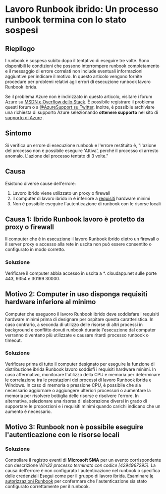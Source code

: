 <properties
   pageTitle="Lavoro Runbook ibrido: Un processo runbook termina con lo stato sospesi | Microsoft Azure"
   description="Cause sintomi e le risoluzioni ibrido Runbook lavoro processo terminazione errore."
   services="automation"
   documentationCenter=""
   authors="mgoedtel"
   manager="jwhit"
   editor="tysonn" />
<tags
   ms.service="automation"
   ms.devlang="na"
   ms.topic="article"
   ms.tgt_pltfrm="na"
   ms.workload="infrastructure-services"
   ms.date="08/17/2016"
   ms.author="magoedte" />

# <a name="hybrid-runbook-worker-a-runbook-job-terminates-with-a-status-of-suspended"></a>Lavoro Runbook ibrido: Un processo runbook termina con lo stato sospesi

## <a name="summary"></a>Riepilogo

I runbook è sospesa subito dopo il tentativo di eseguire tre volte. Sono disponibili le condizioni che possono interrompere runbook completamento e il messaggio di errore correlati non include eventuali informazioni aggiuntive per indicare il motivo. In questo articolo vengono fornite procedure per problemi relativi agli errori di esecuzione runbook lavoro Runbook ibrida.

Se il problema Azure non è indirizzato in questo articolo, visitare i forum Azure su [MSDN e Overflow dello Stack](https://azure.microsoft.com/support/forums/). È possibile registrare il problema questi forum o a [ @AzureSupport su Twitter](https://twitter.com/AzureSupport). Inoltre, è possibile archiviare una richiesta di supporto Azure selezionando **ottenere supporto** nel sito di [supporto di Azure](https://azure.microsoft.com/support/options/) .

## <a name="symptom"></a>Sintomo

Si verifica un errore di esecuzione runbook e l'errore restituito è, "l'azione del processo non è possibile eseguire 'Attiva', perché il processo di arresto anomalo. L'azione del processo tentato di 3 volte."


## <a name="cause"></a>Causa

Esistono diverse cause dell'errore: 

  1. Lavoro ibrido viene utilizzato un proxy o firewall
  2. Il computer di lavoro ibrido in è inferiore a [requisiti](automation-hybrid-runbook-worker.md#hybrid-runbook-worker-requirements) hardware minimi 
  3. Non è possibile eseguire l'autenticazione di runbook con le risorse locali


## <a name="cause-1-hybrid-runbook-worker-is-behind-proxy-or-firewall"></a>Causa 1: Ibrido Runbook lavoro è protetto da proxy o firewall

Il computer che è in esecuzione il lavoro Runbook ibrido dietro un firewall o il server proxy e accesso alla rete in uscita non può essere consentito o configurato in modo corretto.

### <a name="solution"></a>Soluzione

Verificare il computer abbia accesso in uscita a *. cloudapp.net sulle porte 443, 9354 e 30199 30000. 

## <a name="cause-2-computer-has-less-than-minimum-hardware-requirements"></a>Motivo 2: Computer in uso disponga requisiti hardware inferiore al minimo

Computer che eseguono il lavoro Runbook ibrido deve soddisfare i requisiti hardware minimi prima di designare per ospitare questa caratteristica. In caso contrario, a seconda di utilizzo delle risorse di altri processi in background e conflitto dovuti runbook durante l'esecuzione dal computer verranno diventano più utilizzate e causare ritardi processo runbook o timeout. 

### <a name="solution"></a>Soluzione 

Verificare prima di tutto il computer designato per eseguire la funzione di distribuzione ibrida Runbook lavoro soddisfi i requisiti hardware minimi.  In caso affermativo, monitorare l'utilizzo della CPU e memoria per determinare le correlazione tra le prestazioni dei processi di lavoro Runbook ibrida e Windows.  In caso di memoria o pressione CPU, è possibile che sia necessario aggiornare o aggiungere ulteriori processori o aumentare la memoria per risolvere bottiglia delle risorse e risolvere l'errore. In alternativa, selezionare una risorsa di elaborazione diversi in grado di supportare le proporzioni e i requisiti minimi quando carichi indicano che un aumento è necessario.         

## <a name="cause-3-runbooks-cannot-authenticate-with-local-resources"></a>Motivo 3: Runbook non è possibile eseguire l'autenticazione con le risorse locali

### <a name="solution"></a>Soluzione

Controllare il registro eventi di **Microsoft SMA** per un evento corrispondente con descrizione *Win32 processo terminato con codice [4294967295]*.  La causa dell'errore è non configurato l'autenticazione nel runbook o specifica delle credenziali Esegui come per il gruppo di lavoro ibrida.  Esaminare [le autorizzazioni Runbook](automation-hybrid-runbook-worker.md#runbook-permissions) per confermare che l'autenticazione sia stato configurato correttamente per il runbook.  


 


